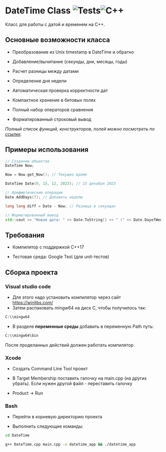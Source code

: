 # DateTime Class ![Tests](https://raster.shields.io/badge/tests-passed-brightgreen)![C++](https://raster.shields.io/badge/C++-17-blue)

  

Класс для работы с датой и временем на C++.

  

##  Основные возможности класса

 

- Преобразование из Unix timestamp в DateTime и обратно

- Добавление/вычитание  (секунды, дни, месяцы, годы)

- Расчет разницы между датами

- Определение дня недели

- Автоматическая проверка корректности дат

- Компактное хранение в битовых полях

- Полный набор операторов сравнения

- Форматированный строковый вывод



*Полный список функций, конструкторов, полей можно посмотреть по [ссылке](https://github.com/Nikita-bite/DateTime/blob/main/DateTime/DateTime.h).*

  

## Примеры использования

  

```cpp
// Создание объектов
DateTime Now;

Now = Now.get_Now(); // Текущее время

DateTime Date(0, 15, 12, 2023); // 15 декабря 2023

// Арифметические операции
Date.AddDays(7); // Добавить неделю

long long diff = Date - Now; // Разница в секундах

// Форматированный вывод
std::cout << "Новая дата: " << Date.ToString() << " (" << Date.DayofWeekName() << ")";

```

## Требования

  
- Компилятор с поддержкой C++17

- Тестовая среда: Google Test (для unit-тестов)

## Сборка проекта

### Visual studio code
- Для этого надо установить компилятор через сайт https://winlibs.com/
- Затем распаковать mingw64 на диск С, чтобы получилось так:
```bash
C:\\mingw64
```
- В разделе **переменные среды** добавить в переменную Path путь:
 ```bash
C:\\mingw64\bin
```
  
После проделанных действий должен работать компилятор

### Xcode
- Создать Command Line Tool проект

- В Target Membership поставить галочку на main.cpp (на других убрать). Если нужен другой файл - переставить галочку

- Product -> Run

### Bash
- Перейти в корневую директорию проекта

- Выполнить следующие команды:

 ```bash
cd DateTime

g++ DateTime.cpp main.cpp -o datetime_app && ./datetime_app
```

